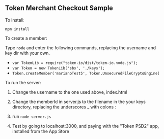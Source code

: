 ## Token Merchant Checkout Sample

To install:

`npm install`

To create a member:

Type `node` and enter the following commands, replacing the username and key dir with your own.

* `var TokenLib = require("token-io/dist/token-io.node.js");`
* `var Token = new TokenLib('sbx', './keys');`
* `Token.createMember('marianoTest5', Token.UnsecuredFileCryptoEngine)`

To run the server:

1. Change the username to the one used above, index.html

2. Change the memberId in server.js to the filename in the your keys directory, replacing the underscores _ with colons :

3. run `node server.js`

4. Test by going to localhost:3000, and paying with the "Token PSD2" app, installed from the App Store
